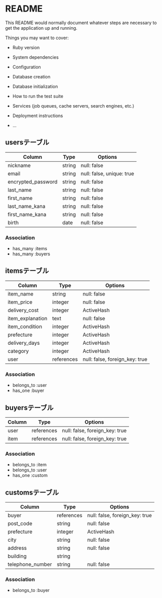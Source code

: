 # README

This README would normally document whatever steps are necessary to get the
application up and running.

Things you may want to cover:

* Ruby version

* System dependencies

* Configuration

* Database creation

* Database initialization

* How to run the test suite

* Services (job queues, cache servers, search engines, etc.)

* Deployment instructions

* ...
## usersテーブル

| Column             | Type   | Options     |
| ------------------ | ------ | ----------- |
| nickname           | string | null: false |
| email              | string | null: false, unique: true |
| encrypted_password | string | null: false |
| last_name          | string | null: false |
| first_name         | string | null: false |
| last_name_kana     | string | null: false |
| first_name_kana    | string | null: false |
| birth              | date   | null: false |

### Association

- has_many :items
- has_many :buyers

## itemsテーブル

| Column             | Type   | Options     |
| ------------------ | ------ | ----------- |
| item_name          | string | null: false |
| item_price         | integer | null: false |
| delivery_cost      | integer | ActiveHash |
| item_explanation   | text    | null: false |
| item_condition     | integer | ActiveHash |
| prefecture         | integer | ActiveHash  |
| delivery_days      | integer | ActiveHash |
| category           | integer | ActiveHash |
| user               | references | null: false, foreign_key: true |

### Association

- belongs_to :user
- has_one :buyer

## buyersテーブル

| Column             | Type   | Options     |
| ------------------ | ------ | ----------- |
| user            | references | null: false, foreign_key: true |
| item            | references | null: false, foreign_key: true |

### Association

- belongs_to :item
- belongs_to :user
- has_one :custom

## customsテーブル

| Column             | Type   | Options     |
| ------------------ | ------ | ----------- |
| buyer              | references | null: false, foreign_key: true |
| post_code          | string | null: false |
| prefecture         | integer | ActiveHash |
| city               | string | null: false |
| address            | string | null: false |
| building           | string |             |
| telephone_number   | string | null: false |

### Association

- belongs_to :buyer